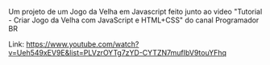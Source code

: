Um projeto de um Jogo da Velha em Javascript feito junto ao video "Tutorial - Criar Jogo da Velha com JavaScript e HTML+CSS" do canal Programador BR

Link: https://www.youtube.com/watch?v=Ueh549xEV9E&list=PLVzrOYTg7zYD-CYTZN7mufIbV9touYFhq